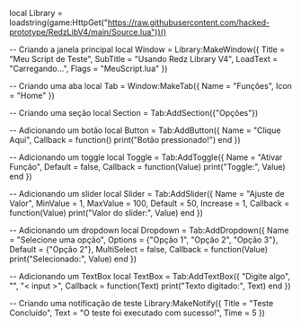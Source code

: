 local Library = loadstring(game:HttpGet("https://raw.githubusercontent.com/hacked-prototype/RedzLibV4/main/Source.lua"))()

-- Criando a janela principal
local Window = Library:MakeWindow({
    Title = "Meu Script de Teste",
    SubTitle = "Usando Redz Library V4",
    LoadText = "Carregando...",
    Flags = "MeuScript.lua"
})

-- Criando uma aba
local Tab = Window:MakeTab({ Name = "Funções", Icon = "Home" })

-- Criando uma seção
local Section = Tab:AddSection({"Opções"})

-- Adicionando um botão
local Button = Tab:AddButton({
    Name = "Clique Aqui",
    Callback = function()
        print("Botão pressionado!")
    end
})

-- Adicionando um toggle
local Toggle = Tab:AddToggle({
    Name = "Ativar Função",
    Default = false,
    Callback = function(Value)
        print("Toggle:", Value)
    end
})

-- Adicionando um slider
local Slider = Tab:AddSlider({
    Name = "Ajuste de Valor",
    MinValue = 1,
    MaxValue = 100,
    Default = 50,
    Increase = 1,
    Callback = function(Value)
        print("Valor do slider:", Value)
    end
})

-- Adicionando um dropdown
local Dropdown = Tab:AddDropdown({
    Name = "Selecione uma opção",
    Options = {"Opção 1", "Opção 2", "Opção 3"},
    Default = {"Opção 2"},
    MultiSelect = false,
    Callback = function(Value)
        print("Selecionado:", Value)
    end
})

-- Adicionando um TextBox
local TextBox = Tab:AddTextBox({
    "Digite algo",
    "",
    "< input >",
    Callback = function(Text)
        print("Texto digitado:", Text)
    end
})

-- Criando uma notificação de teste
Library:MakeNotify({
    Title = "Teste Concluído",
    Text = "O teste foi executado com sucesso!",
    Time = 5
})
